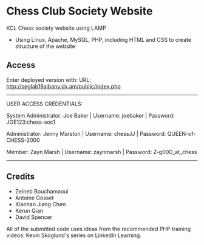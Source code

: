 # Chess Club Society Website

KCL Chess society website using LAMP
- Using Linux, Apache, MySQL, PHP, including HTML and CSS to create structure of the website

## Access
Enter deployed version with:
 URL: http://seglab19albany.dx.am/public/index.php
 
   ____________________________________________
  USER ACCESS CREDENTIALS:
  
  System Administrator: Joe Baker  |  Username: joebaker  |  Password: JOE123:chess-soc1
  
  
  Administrator: Jenny Marston  |  Username: chessJJ  |  Password: QUEEN-of-CHESS-2000
  
  
  Member: Zayn Marsh  |  Username: zaynmarsh  |  Password: Z-g00D_at_chess
  
  ____________________________________________

## Credits
  - Zeineb Bouchamaoui 
  - Antoine Gosset
  - Xiaohan Jiang Chen
  - Kerun Qian
  - David Spencer
  
All of the submitted code uses ideas from the recommended PHP training videos: Kevin Skoglund's series on LinkedIn Learning.
